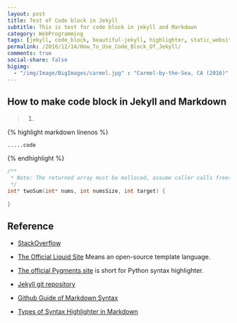 ```yaml
---
layout: post
title: Test of Code block in Jekyll
subtitle: This is test for code block in jekyll and Markdown
category: WebProgramming
tags: [jekyll, code_block, beautiful-jekyll, highlighter, static_website, gitpage]
permalink: /2016/12/14/How_To_Use_Code_Block_Of_Jekyll/
comments: true
social-share: false
bigimg: 
  - "/img/Image/BigImages/carmel.jpg" : "Carmel-by-the-Sea, CA (2016)"
---
```


## How to make code block in Jekyll and Markdown

 > 1. 
 
   {% highlight markdown linenos %}
   ```c(the used code's name)"      
   .....code          
   ```        
   {% endhighlight %}
   
```c
/**
 * Note: The returned array must be malloced, assume caller calls free().
 */
int* twoSum(int* nums, int numsSize, int target) {
    
}
```
<!---
## For indicating linenumber

   > "{% highlight c(used code's name) linenos %}"    
   > "code"   
   > "{% endhighlight %}"   

{% highlight c linenos %}
/**
 * Note: The returned array must be malloced, assume caller calls free().
 */
int* twoSum(int* nums, int numsSize, int target) {
    
}
{% endhighlight %}

   > {% highlight c(the used code's name) linenos=table %}   
   > code   
   > {% endhighlight %}  

{% highlight c linenos=table %}
/**
 * Note: The returned array must be malloced, assume caller calls free().
 */
int* twoSum(int* nums, int numsSize, int target) {
    
}
{% endhighlight %}

 - linenos=table option is comportable with copy contents, this means when you copy code block, You can select only the code. without linenumber

 you can check [this stackoverflow](http://stackoverflow.com/questions/11093241/how-to-support-line-number-when-using-pygments-with-jekyll)


   > "{% highlight c(the used code's name) linenos %}"   
   > "```c(the used code's name)"     
   > "code"     
   > "```"   
   > "{% endhighlight %}"

{% highlight c linenos %}
```c 
/**
 * Note: The returned array must be malloced, assume caller calls free().
 */
int* twoSum(int* nums, int numsSize, int target) {
    
}
```
{% endhighlight %}

   > "{% highlight c(the used code's name) linenos=table %}"   
   > "```c(the used code's name)"
   > "code"   
   > "```"   
   > "{% endhighlight %}"

{% highlight c linenos=table %}
```c 
/**
 * Note: The returned array must be malloced, assume caller calls free().
 */
int* twoSum(int* nums, int numsSize, int target) {
    
}
```
{% endhighlight %}

-->

## Reference 

  - [StackOverflow](http://stackoverflow.com/questions/11093241/how-to-support-line-number-when-using-pygments-with-jekyll)
  
  - [The Official Liquid Site](https://shopify.github.io/liquid/) Means an open-source template language. 
  
  - [The official Pygments site](http://pygments.org/) is short for Python syntax highlighter.
  
  - [Jekyll git repository](https://github.com/jekyll/jekyll)
  
  - [Github Guide of Markdown Syntax](https://guides.github.com/pdfs/markdown-cheatsheet-online.pdf)
  
  - [Types of Syntax Highlighter in Markdown](https://support.codebasehq.com/articles/tips-tricks/syntax-highlighting-in-markdown)
